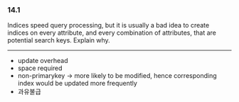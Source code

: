 ### 14.1

Indices speed query processing, but it is usually a bad idea to create indices on
every attribute, and every combination of attributes, that are potential search
keys. Explain why.

---


+ update overhead
+ space required
+ non-primarykey -> more likely to be modified, hence corresponding index would be updated more frequently
+ 과유불급

